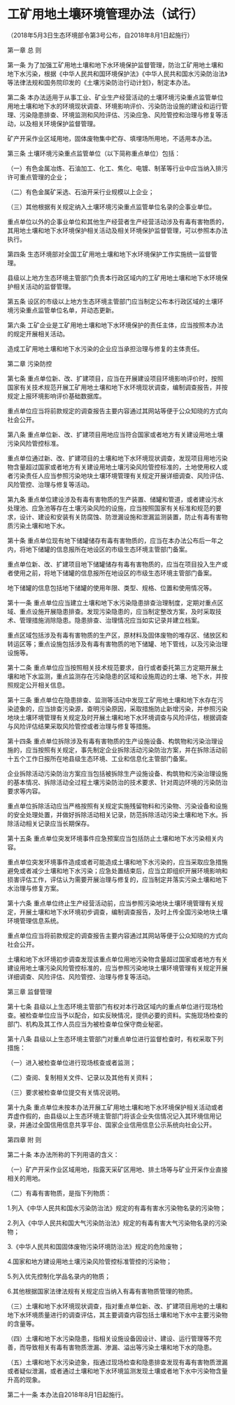 # 工矿用地土壤环境管理办法（试行）

（2018年5月3日生态环境部令第3号公布，自2018年8月1日起施行）



第一章 总 则

第一条 为了加强工矿用地土壤和地下水环境保护监督管理，防治工矿用地土壤和地下水污染，根据《中华人民共和国环境保护法》《中华人民共和国水污染防治法》等法律法规和国务院印发的《土壤污染防治行动计划》，制定本办法。

第二条 本办法适用于从事工业、矿业生产经营活动的土壤环境污染重点监管单位用地土壤和地下水的环境现状调查、环境影响评价、污染防治设施的建设和运行管理、污染隐患排查、环境监测和风险评估、污染应急、风险管控和治理与修复等活动，以及相关环境保护监督管理。

矿产开采作业区域用地，固体废物集中贮存、填埋场所用地，不适用本办法。

第三条 土壤环境污染重点监管单位（以下简称重点单位）包括：

（一）有色金属冶炼、石油加工、化工、焦化、电镀、制革等行业中应当纳入排污许可重点管理的企业；

（二）有色金属矿采选、石油开采行业规模以上企业；

（三）其他根据有关规定纳入土壤环境污染重点监管单位名录的企事业单位。

重点单位以外的企事业单位和其他生产经营者生产经营活动涉及有毒有害物质的，其用地土壤和地下水环境保护相关活动及相关环境保护监督管理，可以参照本办法执行。

第四条 生态环境部对全国工矿用地土壤和地下水环境保护工作实施统一监督管理。

县级以上地方生态环境主管部门负责本行政区域内的工矿用地土壤和地下水环境保护相关活动的监督管理。

第五条 设区的市级以上地方生态环境主管部门应当制定公布本行政区域的土壤环境污染重点监管单位名单，并动态更新。

第六条 工矿企业是工矿用地土壤和地下水环境保护的责任主体，应当按照本办法的规定开展相关活动。

造成工矿用地土壤和地下水污染的企业应当承担治理与修复的主体责任。



第二章 污染防控



第七条 重点单位新、改、扩建项目，应当在开展建设项目环境影响评价时，按照国家有关技术规范开展工矿用地土壤和地下水环境现状调查，编制调查报告，并按规定上报环境影响评价基础数据库。

重点单位应当将前款规定的调查报告主要内容通过其网站等便于公众知晓的方式向社会公开。

第八条 重点单位新、改、扩建项目用地应当符合国家或者地方有关建设用地土壤污染风险管控标准。

重点单位通过新、改、扩建项目的土壤和地下水环境现状调查，发现项目用地污染物含量超过国家或者地方有关建设用地土壤污染风险管控标准的，土地使用权人或者污染责任人应当参照污染地块土壤环境管理有关规定开展详细调查、风险评估、风险管控、治理与修复等活动。

第九条 重点单位建设涉及有毒有害物质的生产装置、储罐和管道，或者建设污水处理池、应急池等存在土壤污染风险的设施，应当按照国家有关标准和规范的要求，设计、建设和安装有关防腐蚀、防泄漏设施和泄漏监测装置，防止有毒有害物质污染土壤和地下水。

第十条 重点单位现有地下储罐储存有毒有害物质的，应当在本办法公布后一年之内，将地下储罐的信息报所在地设区的市级生态环境主管部门备案。

重点单位新、改、扩建项目地下储罐储存有毒有害物质的，应当在项目投入生产或者使用之前，将地下储罐的信息报所在地设区的市级生态环境主管部门备案。

地下储罐的信息包括地下储罐的使用年限、类型、规格、位置和使用情况等。

第十一条 重点单位应当建立土壤和地下水污染隐患排查治理制度，定期对重点区域、重点设施开展隐患排查。发现污染隐患的，应当制定整改方案，及时采取技术、管理措施消除隐患。隐患排查、治理情况应当如实记录并建立档案。

重点区域包括涉及有毒有害物质的生产区，原材料及固体废物的堆存区、储放区和转运区等；重点设施包括涉及有毒有害物质的地下储罐、地下管线，以及污染治理设施等。

第十二条 重点单位应当按照相关技术规范要求，自行或者委托第三方定期开展土壤和地下水监测，重点监测存在污染隐患的区域和设施周边的土壤、地下水，并按照规定公开相关信息。

第十三条 重点单位在隐患排查、监测等活动中发现工矿用地土壤和地下水存在污染迹象的，应当排查污染源，查明污染原因，采取措施防止新增污染，并参照污染地块土壤环境管理有关规定及时开展土壤和地下水环境调查与风险评估，根据调查与风险评估结果采取风险管控或者治理与修复等措施。

第十四条 重点单位拆除涉及有毒有害物质的生产设施设备、构筑物和污染治理设施的，应当按照有关规定，事先制定企业拆除活动污染防治方案，并在拆除活动前十五个工作日报所在地县级生态环境、工业和信息化主管部门备案。

企业拆除活动污染防治方案应当包括被拆除生产设施设备、构筑物和污染治理设施的基本情况、拆除活动全过程土壤污染防治的技术要求、针对周边环境的污染防治要求等内容。

重点单位拆除活动应当严格按照有关规定实施残留物料和污染物、污染设备和设施的安全处理处置，并做好拆除活动相关记录，防范拆除活动污染土壤和地下水。拆除活动相关记录应当长期保存。

第十五条 重点单位突发环境事件应急预案应当包括防止土壤和地下水污染相关内容。

重点单位突发环境事件造成或者可能造成土壤和地下水污染的，应当采取应急措施避免或者减少土壤和地下水污染；应急处置结束后，应当立即组织开展环境影响和损害评估工作，评估认为需要开展治理与修复的，应当制定并落实污染土壤和地下水治理与修复方案。

第十六条 重点单位终止生产经营活动前，应当参照污染地块土壤环境管理有关规定，开展土壤和地下水环境初步调查，编制调查报告，及时上传全国污染地块土壤环境管理信息系统。

重点单位应当将前款规定的调查报告主要内容通过其网站等便于公众知晓的方式向社会公开。

土壤和地下水环境初步调查发现该重点单位用地污染物含量超过国家或者地方有关建设用地土壤污染风险管控标准的，应当参照污染地块土壤环境管理有关规定开展详细调查、风险评估、风险管控、治理与修复等活动。



第三章 监督管理



第十七条 县级以上生态环境主管部门有权对本行政区域内的重点单位进行现场检查。被检查单位应当予以配合，如实反映情况，提供必要的资料。实施现场检查的部门、机构及其工作人员应当为被检查单位保守商业秘密。

第十八条 县级以上生态环境主管部门对重点单位进行监督检查时，有权采取下列措施：

（一）进入被检查单位进行现场核查或者监测；

（二）查阅、复制相关文件、记录以及其他有关资料；

（三）要求被检查单位提交有关情况说明。

第十九条 重点单位未按本办法开展工矿用地土壤和地下水环境保护相关活动或者弄虚作假的，由县级以上生态环境主管部门将该企业失信情况记入其环境信用记录，并通过全国信用信息共享平台、国家企业信用信息公示系统向社会公开。



第四章 附 则



第二十条 本办法所称的下列用语的含义：

（一）矿产开采作业区域用地，指露天采矿区用地、排土场等与矿业开采作业直接相关的用地。

（二）有毒有害物质，是指下列物质：

1.列入《中华人民共和国水污染防治法》规定的有毒有害水污染物名录的污染物；

2.列入《中华人民共和国大气污染防治法》规定的有毒有害大气污染物名录的污染物；

3.《中华人民共和国固体废物污染环境防治法》规定的危险废物；

4.国家和地方建设用地土壤污染风险管控标准管控的污染物；

5.列入优先控制化学品名录内的物质；

6.其他根据国家法律法规有关规定应当纳入有毒有害物质管理的物质。

（三）土壤和地下水环境现状调查，指对重点单位新、改、扩建项目用地的土壤和地下水环境质量进行的调查评估，其主要调查内容包括土壤和地下水中主要污染物的含量等。

（四）土壤和地下水污染隐患，指相关设施设备因设计、建设、运行管理等不完善，而导致相关有毒有害物质泄漏、渗漏、溢出等污染土壤和地下水的隐患。

（五）土壤和地下水污染迹象，指通过现场检查和隐患排查发现有毒有害物质泄漏或者疑似泄漏，或者通过土壤和地下水环境监测发现土壤或者地下水中污染物含量升高的现象。

第二十一条 本办法自2018年8月1日起施行。